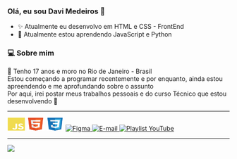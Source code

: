 ### Olá, eu sou Davi Medeiros 👋

- ✨ Atualmente eu desenvolvo em HTML e CSS - FrontEnd
- 🧠 Atualmente estou aprendendo JavaScript e Python

<div>
<h3>💻 Sobre mim</h3>
📍 Tenho 17 anos e moro no Rio de Janeiro - Brasil <br>
Estou começando a programar recentemente e por enquanto, ainda estou apreendendo e me aprofundando sobre o assunto <br> 
Por aqui, irei postar meus trabalhos pessoais e do curso Técnico que estou desenvolvendo 🤙 <br>
  <hr>
  <img alt="JavaScript" height="30" width="40" src="https://raw.githubusercontent.com/devicons/devicon/master/icons/javascript/javascript-plain.svg"/>
  <img alt="HTML5" height="30" width="40" src="https://raw.githubusercontent.com/devicons/devicon/master/icons/html5/html5-original.svg"/>
  <img alt="CSS3" height="30" width="40" src="https://raw.githubusercontent.com/devicons/devicon/master/icons/css3/css3-original.svg"/>
  <a href="https://www.figma.com"><img alt="Figma" src="https://img.shields.io/badge/Figma-F24E1E?style=for-the-badge&logo=figma&logoColor=white"/>
  <a href="mailto:davi.medeiros.silva1@gmail.com?subject=&body="><img alt="E-mail" src="https://img.shields.io/badge/Gmail-D14836?style=for-the-badge&logo=gmail&logoColor=white"/>
  <a href="https://music.youtube.com/playlist?list=PLibow4a6VPxoYZF--MdSSoNxnYM3OkYmA&feature=share"><img alt="Playlist YouTube" src="https://img.shields.io/badge/YouTube_Music-FF0000?style=for-the-badge&logo=youtube-music&logoColor=white"/>
</div>
<hr>
<div>
   <a href="https://github.com/sdeiros"><img height="180em" src="https://github-readme-stats.vercel.app/api?username=sdeiros&show_icons=true&theme=dark&include_all_commits=true&count_private=true"/> <br>
</div>
